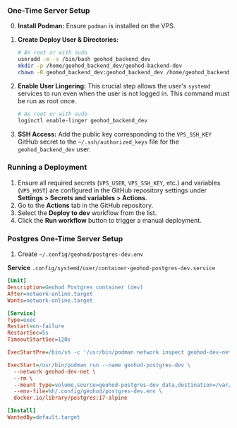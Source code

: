 ### One-Time Server Setup

0.  **Install Podman:** Ensure `podman` is installed on the VPS.

1.  **Create Deploy User & Directories:**
    ```bash
    # As root or with sudo
    useradd -m -s /bin/bash geohod_backend_dev
    mkdir -p /home/geohod_backend_dev/geohod-backend-dev
    chown -R geohod_backend_dev:geohod_backend_dev /home/geohod_backend_dev/geohod-backend-dev
    ```

2.  **Enable User Lingering:** This crucial step allows the user's `systemd` services to run even when the user is not logged in. This command must be run as root once.
    ```bash
    # As root or with sudo
    loginctl enable-linger geohod_backend_dev
    ```

3.  **SSH Access:** Add the public key corresponding to the `VPS_SSH_KEY` GitHub secret to the `~/.ssh/authorized_keys` file for the `geohod_backend_dev` user.

### Running a Deployment

1.  Ensure all required secrets (`VPS_USER`, `VPS_SSH_KEY`, etc.) and variables (`VPS_HOST`) are configured in the GitHub repository settings under **Settings > Secrets and variables > Actions**.
2.  Go to the **Actions** tab in the GitHub repository.
3.  Select the **Deploy to dev** workflow from the list.
4.  Click the **Run workflow** button to trigger a manual deployment.

### Postgres One-Time Server Setup

1. Create `~/.config/geohod/postgres-dev.env`

**Service** `.config/systemd/user/container-geohod-postgres-dev.service`
```ini
[Unit]
Description=Geohod Postgres container (dev)
After=network-online.target
Wants=network-online.target

[Service]
Type=exec
Restart=on-failure
RestartSec=5s
TimeoutStartSec=120s

ExecStartPre=/bin/sh -c '/usr/bin/podman network inspect geohod-dev-net >/dev/null || /usr/bin/podman network create geohod-dev-net'

ExecStart=/usr/bin/podman run --name geohod-postgres-dev \
  --network geohod-dev-net \
  --rm \
  --mount type=volume,source=geohod-postgres-dev_data,destination=/var/lib/postgresql/data \
  --env-file=%h/.config/geohod/postgres-dev.env \
  docker.io/library/postgres:17-alpine

[Install]
WantedBy=default.target
```